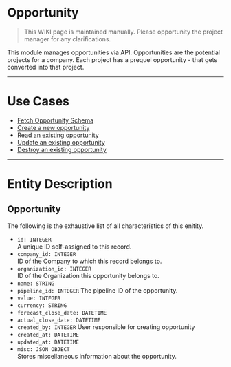 # Opportunity
> This WIKI page is maintained manually. Please opportunity the project manager for any clarifications.

This module manages opportunities via API. Opportunities are the potential projects for a company. Each project has a prequel opportunity - that gets converted into that project.

---

# Use Cases

* [Fetch Opportunity Schema](./get_schema.md)
* [Create a new opportunity](./new_opportunity.md)  
* [Read an existing opportunity](./read_opportunity.md)  
* [Update an existing opportunity](./update_opportunity.md)  
* [Destroy an existing opportunity](./destroy_opportunity.md) 

---

# Entity Description

## Opportunity
The following is the exhaustive list of all characteristics of this enitity.
* `id: INTEGER`  
A unique ID self-assigned to this record.
* `company_id: INTEGER`  
ID of the Company to which this record belongs to.
* `organization_id: INTEGER`  
ID of the Organization this opportunity belongs to.
* `name: STRING`  
* `pipeline_id: INTEGER`
The pipeline ID of the opportunity.
* `value: INTEGER`
* `currency: STRING`
* `forecast_close_date: DATETIME`  
* `actual_close_date: DATETIME`
* `created_by: INTEGER`
User responsible for creating opportunity
* `created_at: DATETIME`
* `updated_at: DATETIME`
* `misc: JSON OBJECT`  
Stores miscellaneous information about the opportunity.